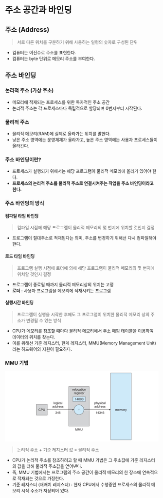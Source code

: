 # 주소 공간과 바인딩
## 주소 (Address)
> 서로 다른 위치를 구분하기 위해 사용하는 일련의 숫자로 구성된 단위

- 컴퓨터는 이진수로 주소를 표현한다.
- 컴퓨터는 byte 단위로 메모리 주소를 부여한다.

## 주소 바인딩
### 논리적 주소 (가상 주소)
- 메모리에 적재되는 프로세스를 위한 독자적인 주소 공간
- 논리적 주소는 각 프로세스마다 독립적으로 할당되며 0번지부터 시작된다.
### 물리적 주소
- 물리적 메모리(RAM)에 실제로 올라가는 위치를 말한다.
- 낮은 주소 영역에는 운영체제가 올라가고, 높은 주소 영역에는 사용자 프로세스들이 올라간다.
### 주소 바인딩이란?
- 프로세스가 실행되기 위해서는 해당 프로그램이 물리적 메모리에 올라가 있어야 한다.
- __프로세스의 논리적 주소를 물리적 주소로 연결시켜주는 작업을 주소 바인딩이라고 한다.__ 
### 주소 바인딩의 방식
#### 컴파일 타임 바인딩
> 컴파일 시점에 해당 프로그램이 물리적 메모리의 몇 번지에 위치할 것인지 결정
- 프로그램이 절대주소로 적재된다는 의미, 주소를 변경하기 위해선 다시 컴파일해야 한다.
#### 로드 타임 바인딩
> 프로그램 실행 시점에 로더에 의해 해당 프로그램이 물리적 메모리의 몇 번지에 위치할 것인지 결정
- 프로그램이 종료될 때까지 물리적 메모리상의 위치는 고정
- __로더__ : 사용자 프로그램을 메모리에 적재시키는 프로그램
#### 실행시간 바인딩
> 프로그램이 실행을 시작한 후에도 그 프로그램이 위치한 물리적 메모리 상의 주소가 변경될 수 있는 방식
- CPU가 메모리를 참조할 때마다 물리적 메모리에서 주소 매핑 테이블을 이용하여 데이터의 위치를 찾는다.
- 이를 위해선 기준 레지스터, 한계 레지스터, MMU(Memory Management Unit)라는 하드웨어의 지원이 필요하다.

### MMU 기법
<p align="center"><img src="../images/mmu.png" width="700"></p>

> 논리적 주소 + 기준 레지스터 값 = 물리적 주소
- CPU가 논리적 주소를 참조하려고 할 때 MMU 기법은 그 주소값에 기준 레지스터의 값을 더해 물리적 주소값을 얻어낸다.
- 즉, MMU 기법에서는 프로그램의 주소 공간이 물리적 메모리의 한 장소에 연속적으로 적재되는 것으로 가정한다.
- 기준 레지스터 (재배치 레지스터) : 현재 CPU에서 수행중인 프로세스의 물리적 메모리 시작 주소가 저장되어 있다.
